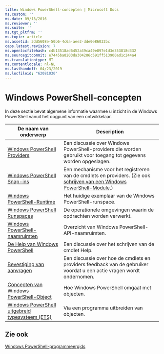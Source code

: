 ```yaml
---
title: Windows PowerShell-concepten | Microsoft Docs
ms.custom: ''
ms.date: 09/13/2016
ms.reviewer: ''
ms.suite: ''
ms.tgt_pltfrm: ''
ms.topic: article
ms.assetid: 3dd5608e-50b6-4c6a-aee3-dde0e86032bc
caps.latest.revision: 7
ms.openlocfilehash: c4b13518ad6452a39ca49e897e1d3e353818d332
ms.sourcegitcommit: e7445ba8203da304286c591ff513900ad1c244a4
ms.translationtype: MT
ms.contentlocale: nl-NL
ms.lasthandoff: 04/23/2019
ms.locfileid: "62081030"
---
```

# <a name="windows-powershell-concepts"></a>Windows PowerShell-concepten

In deze sectie bevat algemene informatie waarmee u inzicht in de Windows PowerShell vanuit het oogpunt van een ontwikkelaar.

|De naam van onderwerp|Description|
|----------------|-----------------|
|[Windows PowerShell Providers](http://msdn.microsoft.com/en-us/a65c5c75-1131-4ade-90d3-a613dbe620e9)|Een discussie over Windows PowerShell-providers die worden gebruikt voor toegang tot gegevens worden opgeslagen.|
|[Windows PowerShell Snap-ins](http://msdn.microsoft.com/en-us/20e081a9-522c-48bf-9f21-faaf8cca2e82)|Een mechanisme voor het registreren van de cmdlets en providers. (Zie ook [schrijven van een Windows PowerShell-Module](../module/writing-a-windows-powershell-module.md).)|
|[Windows PowerShell-Runtime](http://msdn.microsoft.com/en-us/949f06e8-0224-4cd3-bbad-a0cebbb5dec8)|Het huidige exemplaar van de Windows PowerShell-runspace.|
|[Windows PowerShell Runspaces](http://msdn.microsoft.com/en-us/a1582cfe-f06d-4aff-adc6-71f49a860ce9)|De operationele omgevingen waarin de opdrachten worden verwerkt.|
|[Windows PowerShell-naamruimten](http://msdn.microsoft.com/en-us/04bd2841-e90c-47d2-8a1f-3aeb3df35176)|Overzicht van Windows PowerShell-API-naamruimten.|
|[De Help van Windows PowerShell](http://msdn.microsoft.com/en-us/097b7c1c-a056-4b36-9c86-65b2ee702fc7)|Een discussie over het schrijven van de cmdlet Help.|
|[Bevestiging van aanvragen](../cmdlet/requesting-confirmation-from-cmdlets.md)|Een discussie over hoe de cmdlets en providers feedback van de gebruiker voordat u een actie vragen wordt ondernomen.|
|[Concepten van Windows PowerShell-Object](http://msdn.microsoft.com/en-us/a1449178-b6fd-4ca8-a5e1-d747c2c54181)|Hoe Windows PowerShell omgaat met objecten.|
|[Windows PowerShell uitgebreid typesysteem (ETS)](http://msdn.microsoft.com/en-us/12700631-be23-4e6b-9bf0-81ea0d166353)|Via een programma uitbreiden van objecten.|

## <a name="see-also"></a>Zie ook

[Windows PowerShell-programmeergids](./windows-powershell-programmer-s-guide.md)